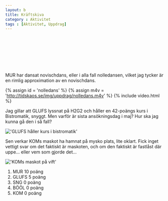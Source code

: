 ```yaml
---
layout: b
title: Kräftskiva
category : Aktivitet
tags : [Aktivitet, Uppdrag]
---
```


<!-- Random BR -->
<br />
<br />
<br />
<br />
<br />
<br />

MUR har dansat novischdans, eller i alla fall nolledansen, vilket jag tycker är en rimlig approximation av en novischdans.

{% assign id = 'nolledans' %}
{% assign m4v = 'http://tidskaos.se/img/uppdrag/nolledans.m4v' %}
{% include video.html %}

Jag gillar att GLUFS lyssnat på H2G2 och håller en 42-poängs kurs i Bistromatik, snyggt. Men varför är sista ansökningsdag i maj? Hur ska jag kunna gå den i så fall?

!['GLUFS håller kurs i bistromatik'](http://tidskaos.se/img/uppdrag/bistromatics.jpg)

Sen verkar KOMs maskot ha hamnat på mysko plats, lite oklart. Fick inget vettigt svar om det faktiskt är maskoten, och om den faktiskt är fastlåst där uppe… eller vem som gjorde det…

!['KOMs maskot på vift'](http://tidskaos.se/img/uppdrag/koms-maskot-pa-vift.jpg)

 1. MUR 10 poäng
 2. GLUFS 5 poäng
 3. SNG 0 poäng
 4. BÖÖL 0 poäng
 5. KOM 0 poäng
 